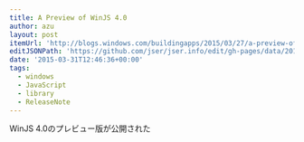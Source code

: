 ```yaml
---
title: A Preview of WinJS 4.0
author: azu
layout: post
itemUrl: 'http://blogs.windows.com/buildingapps/2015/03/27/a-preview-of-winjs-4-0/'
editJSONPath: 'https://github.com/jser/jser.info/edit/gh-pages/data/2015/03/index.json'
date: '2015-03-31T12:46:36+00:00'
tags:
  - windows
  - JavaScript
  - library
  - ReleaseNote
---
```

WinJS 4.0のプレビュー版が公開された
